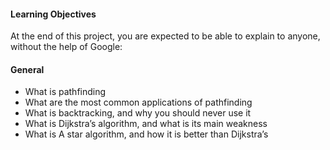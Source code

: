#### Learning Objectives
At the end of this project, you are expected to be able to explain to anyone, without the help of Google:

#### General
- What is pathfinding
- What are the most common applications of pathfinding
- What is backtracking, and why you should never use it
- What is Dijkstra’s algorithm, and what is its main weakness
- What is A star algorithm, and how it is better than Dijkstra’s
